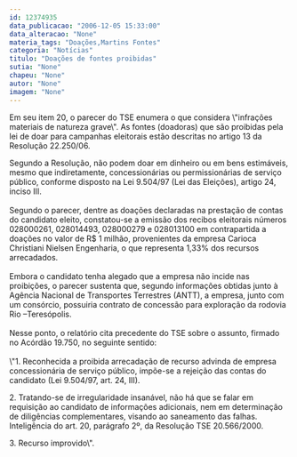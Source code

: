 ```yaml
---
id: 12374935
data_publicacao: "2006-12-05 15:33:00"
data_alteracao: "None"
materia_tags: "Doações,Martins Fontes"
categoria: "Notícias"
titulo: "Doações de fontes proibidas"
sutia: "None"
chapeu: "None"
autor: "None"
imagem: "None"
---
```

<p><B></p>
<p><P></B>Em seu&nbsp;item 20, o parecer do TSE&nbsp;enumera o que considera \"infrações materiais de natureza grave\". As fontes (doadoras) que são proibidas pela lei de doar para campanhas eleitorais estão descritas no artigo 13 da Resolução 22.250/06. </P></p>
<p><P>Segundo a Resolução, não podem doar em dinheiro ou em bens estimáveis, mesmo que indiretamente, concessionárias ou permissionárias de serviço público, conforme disposto na Lei 9.504/97 (Lei das Eleições), artigo 24, inciso III.<BR><BR>Segundo o parecer, dentre as doações declaradas na prestação de contas do candidato eleito, constatou-se a emissão dos recibos eleitorais números 028000261, 028014493, 028000279 e 028013100 em contrapartida a doações no valor de R$ 1 milhão, provenientes da empresa Carioca Christiani Nielsen Engenharia, o que representa 1,33% dos recursos arrecadados.<BR><BR>Embora o candidato tenha alegado que a empresa não incide nas proibições, o parecer sustenta que, segundo informações obtidas junto à Agência Nacional de Transportes Terrestres (ANTT), a empresa, junto com um consórcio, possuiria contrato de concessão para exploração da rodovia Rio –Teresópolis.<BR><BR>Nesse ponto, o relatório cita precedente do TSE sobre o assunto, firmado no Acórdão 19.750, no seguinte sentido:<BR><BR>\"1. Reconhecida a proibida arrecadação de recurso advinda de empresa concessionária de serviço público, impõe-se a rejeição das contas do candidato (Lei 9.504/97, art. 24, III). </P></p>
<p><P>2. Tratando-se de irregularidade insanável, não há que se falar em requisição ao candidato de informações adicionais, nem em determinação de diligências complementares, visando ao saneamento das falhas. Inteligência do art. 20, parágrafo 2º, da Resolução TSE 20.566/2000. </P></p>
<p><P>3. Recurso improvido\".<BR><BR></P> </p>
